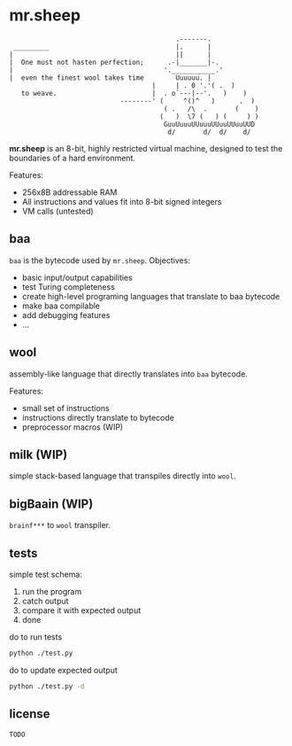 # mr.sheep
```
                                          .-------.               
 _________                                |.      |               
|                                         ||      |               
|  One must not hasten perfection;      .-|_______|-.             
|                                      '.___________.'            
|  even the finest wool takes time        Uuuuuu. |               
                                    |     | . 0 '.'( .  )         
   to weave.                        |  . o`---|--'.   )    )      
                            --------' (     ^()^   )      .  )    
                                       ( .   /\  .       (    )   
                                      (   )  \7 (   ) (     ) )   
                                       GuuUuuuUUuuuUUuuUUuuUUD    
                                        d/       d/  d/    d/     
```

**mr.sheep** is an 8-bit, highly restricted virtual machine, designed to test
the boundaries of a hard environment.

Features:
- 256x8B addressable RAM
- All instructions and values fit into 8-bit signed integers
- VM calls (untested)

## baa
`baa` is the bytecode used by `mr.sheep`.
Objectives:
- basic input/output capabilities
- test Turing completeness
- create high-level programing languages that translate to baa bytecode
- make baa compilable
- add debugging features
- ...

## wool
assembly-like language that directly translates into `baa` bytecode.

Features:
- small set of instructions
- instructions directly translate to bytecode
- preprocessor macros (WIP)

## milk (WIP)
simple stack-based language that transpiles directly into `wool`.

## bigBaain (WIP)
`brainf***` to `wool` transpiler.

## tests
simple test schema:
1. run the program
2. catch output
3. compare it with expected output
4. done

do to run tests
```bash
python ./test.py
```

do to update expected output
```bash
python ./test.py -d
```

## license
`TODO`

